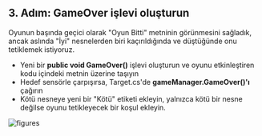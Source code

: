 ## 3. Adım: GameOver işlevi oluşturun

Oyunun başında geçici olarak "Oyun Bitti" metninin görünmesini sağladık, ancak aslında "İyi" nesnelerden biri kaçırıldığında ve düştüğünde onu tetiklemek istiyoruz.

- Yeni bir **public void GameOver()** işlevi oluşturun ve oyunu etkinleştiren kodu içindeki metnin üzerine taşıyın
- Hedef sensörle çarpışırsa, Target.cs'de **gameManager.GameOver()'ı** çağırın
- Kötü nesneye yeni bir "Kötü" etiketi ekleyin, yalnızca kötü bir nesne değilse oyunu tetikleyecek bir koşul ekleyin.

![figures]()
